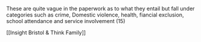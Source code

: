 These are quite vague in the paperwork as to what they entail but fall under categories such as crime, Domestic violence, health, fiancial exclusion, school attendance and service involvement (15)

[[Insight Bristol & Think Family]]
